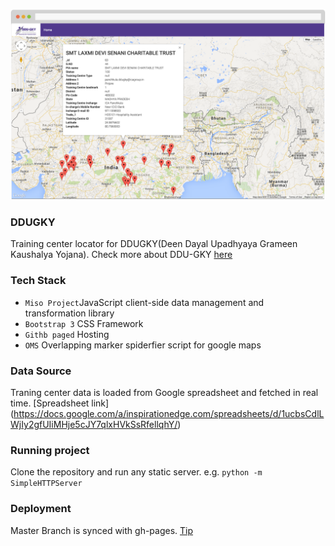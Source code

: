 ![Screenshot](/screenshot.png?raw=true "Screenshot")

### DDUGKY
Training center locator for DDUGKY(Deen Dayal Upadhyaya Grameen Kaushalya Yojana). Check more about DDU-GKY [here](http://rural.nic.in/netrural/rural/sites/downloads/right-information-act/rti_ddugky.pdf)

### Tech Stack
* ```Miso Project```JavaScript client-side data management and transformation library
* ```Bootstrap 3``` CSS Framework
* ```Githb paged``` Hosting
* ``` OMS ``` Overlapping marker spiderfier script for google maps

### Data Source
Traning center data is loaded from Google spreadsheet and fetched in real time.
[Spreadsheet link] (https://docs.google.com/a/inspirationedge.com/spreadsheets/d/1ucbsCdlLWjIy2gfUIiMHje5cJY7qlxHVkSsRfellqhY/)

### Running project
Clone the repository and run any static server. e.g. ```python -m SimpleHTTPServer```

### Deployment 
Master Branch is synced with gh-pages. [Tip](http://brettterpstra.com/2012/09/26/github-tip-easily-sync-your-master-to-github-pages/)



